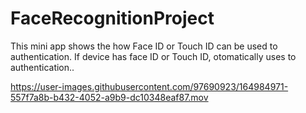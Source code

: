# FaceRecognitionProject
This mini app shows the how Face ID or Touch ID can be used to authentication. If device has face ID or Touch ID, otomatically uses to authentication..


https://user-images.githubusercontent.com/97690923/164984971-557f7a8b-b432-4052-a9b9-dc10348eaf87.mov

